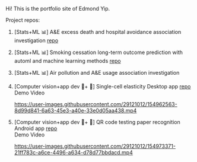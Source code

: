 Hi! This is the portfolio site of Edmond Yip.

Project repos:

1. \[Stats+ML :bar_chart:\] A&E excess death and hospital avoidance association investigation [repo](https://github.com/catmasteryip/AnE_data_new) <br />
2. \[Stats+ML :bar_chart:\] Smoking cessation long-term outcome prediction with automl and machine learning methods [repo](https://github.com/catmasteryip/smoking_cessation_v2)<br />

3. \[Stats+ML :bar_chart:\] Air pollution and A&E usage association investigation <br />

4. \[Computer vision+app dev :eyes:+ :iphone:\] Single-cell elasticity Desktop app [repo](https://github.com/catmasteryip/MVC_singleCell)<br />
   Demo Video <br />

   https://user-images.githubusercontent.com/29121012/154962563-8d99d841-6a63-45e3-a40e-33e0d05aa438.mp4

5. \[Computer vision+app dev :eyes:+ :iphone:\] QR code testing paper recognition Android app [repo](https://github.com/catmasteryip/GlucoseCam)<br />
   Demo Video <br />

   https://user-images.githubusercontent.com/29121012/154973371-21ff783c-a6ce-4496-a634-d78d77bbdacd.mp4
